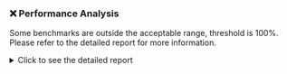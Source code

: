 ### ❌ Performance Analysis

Some benchmarks are outside the acceptable range, threshold is 100%. Please refer to the detailed report for more information.
<details>
<summary>Click to see the detailed report</summary>

| Test | Base Score | PR Score | Change | % Change | Unit | Mode |
|------|------------|----------|--------|----------|------|------|
| `critical` | 1.000 | 10.000 | 9.000 | 900.00% | us/op | Average Time |

❌ Performance loss: `critical` is slower by 9.000 us/op (900.00%)
</details>
